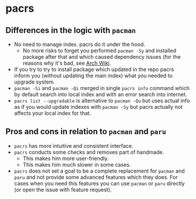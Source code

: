 # pacrs

## Differences in the logic with `pacman`

- No need to manage index. pacrs do it under the hood.
  - No more risks to forget you performed `pacman -Sy` and installed package
    after that and which caused dependency issues (for the reasons why it's
    bad, see
    [Arch Wiki](https://wiki.archlinux.org/title/System_maintenance#Partial_upgrades_are_unsupported).
- If you try to try to install package which updated in the repo pacrs inform
  you (without updating the main index) what you needed to upgrade system.
- `pacman -Si` and `pacman -Qi` merged in single `pacrs info` command which by
  default search into local index and with an error search into internet.
- `pacrs list --upgradable` is alternative to `pacman -Qu` but uses actual info
  as if you would update indexes with `pacman -Sy` but pacrs actually not
  affects your local index for that.

## Pros and cons in relation to `pacman` and `paru`

- `pacrs` has more intuitive and consistent interface.
- `pacrs` conducts some checks and removes part of handmade.
  - This makes him more user-friendly.
  - This makes him much slower in some cases.
- `pacrs` does not set a goal to be a complete replacement for `pacman` and
  `paru` and not provide some advanced features which they does. For cases
  when you need this features you can use `pacman` or `paru` directly (or open
  the issue with feature request).

